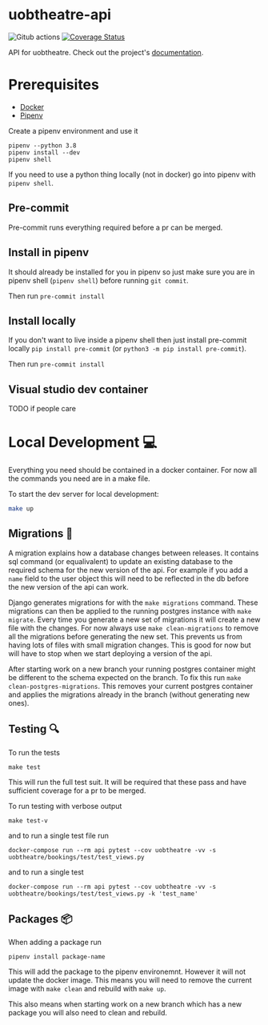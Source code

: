 # uobtheatre-api

![Gitub actions](https://github.com/BristolSTA/uobtheatre-api/workflows/Python%20package/badge.svg?branch=main)
[![Coverage Status](https://coveralls.io/repos/github/BristolSTA/uobtheatre-api/badge.svg?branch=main)](https://coveralls.io/github/BristolSTA/uobtheatre-api?branch=main)

API for uobtheatre. Check out the project's [documentation](http://BristolSTA.github.io/uobtheatre-api/).

# Prerequisites

- [Docker](https://docs.docker.com/get-docker/)
- [Pipenv](https://pypi.org/project/pipenv/)

Create a pipenv environment and use it

```
pipenv --python 3.8
pipenv install --dev
pipenv shell
```

If you need to use a python thing locally (not in docker) go into pipenv with `pipenv shell`.

## Pre-commit

Pre-commit runs everything required before a pr can be merged.

## Install in pipenv
It should already be installed for you in pipenv so just make sure you are in pipenv
shell (`pipenv shell`) before running `git commit`.

Then run `pre-commit install`

## Install locally
If you don't want to live inside a pipenv shell then just install pre-commit
locally `pip install pre-commit` (or `python3 -m pip install pre-commit`).

Then run `pre-commit install`

## Visual studio dev container
TODO if people care

# Local Development :computer:

Everything you need should be contained in a docker container. For now all the commands you need are in a make file.

To start the dev server for local development:

```bash
make up
```

## Migrations :twisted_rightwards_arrows:

A migration explains how a database changes between releases. It contains sql
command (or equalivalent) to update an existing database to the required schema
for the new version of the api. For example if you add a `name` field to the
user object this will need to be reflected in the db before the new version of
the api can work.

Django generates migrations for with the `make migrations` command. These
migrations can then be applied to the running postgres instance with `make
migrate`. Every time you generate a new set of migrations it will create a new
file with the changes. For now always use `make clean-migrations` to remove all
the migrations before generating the new set. This prevents us from having lots
of files with small migration changes. This is good for now but will have to
stop when we start deploying a version of the api.

After starting work on a new branch your running postgres container might be
different to the schema expected on the branch. To fix this run `make
clean-postgres-migrations`. This removes your current postgres container and
applies the migrations already in the branch (without generating new ones).

## Testing :mag:

To run the tests

```
make test
```

This will run the full test suit. It will be required that these pass and have
sufficient coverage for a pr to be merged.

To run testing with verbose output

```
make test-v
```

and to run a single test file run

```
docker-compose run --rm api pytest --cov uobtheatre -vv -s uobtheatre/bookings/test/test_views.py
```

and to run a single test

```
docker-compose run --rm api pytest --cov uobtheatre -vv -s uobtheatre/bookings/test/test_views.py -k 'test_name'
```

## Packages :package:

When adding a package run 

`pipenv install package-name`

This will add the package to the pipenv environemnt. However it will not update the docker image. This means you will need to remove the current image with `make clean` and rebuild with `make up`.

This also means when starting work on a new branch which has a new package you will also need to clean and rebuild. 

